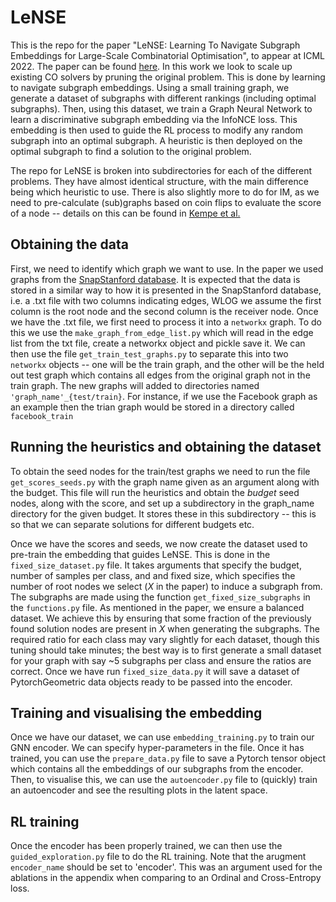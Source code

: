 # LeNSE

This is the repo for the paper "LeNSE: Learning To Navigate Subgraph Embeddings for Large-Scale Combinatorial Optimisation", to appear at ICML 2022. The paper can be found [here](https://arxiv.org/abs/2205.10106). In this work we look to scale up existing CO solvers by pruning the original problem. This is done by learning to navigate subgraph embeddings. Using a small training graph, we generate a dataset of subgraphs with different rankings (including optimal subgraphs). Then, using this dataset, we train a Graph Neural Network to learn a discriminative subgraph embedding via the InfoNCE loss. This embedding is then used to guide the RL process to modify any random subgraph into an optimal subgraph. A heuristic is then deployed on the optimal subgraph to find a solution to the original problem.

The repo for LeNSE is broken into subdirectories for each of the different problems. They have almost identical structure, with the main difference being which heuristic to use. There is also slightly more to do for IM, as we need to pre-calculate (sub)graphs based on coin flips to evaluate the score of a node -- details on this can be found in [Kempe et al.]([url](http://www.theoryofcomputing.org/articles/v011a004/v011a004.pdf))

## Obtaining the data
First, we need to identify which graph we want to use. In the paper we used graphs from the [SnapStanford database]([url](http://snap.stanford.edu/)). It is expected that the data is stored in a similar way to how it is presented in the SnapStanford database, i.e. a .txt file with two columns indicating edges, WLOG we assume the first column is the root node and the second column is the receiver node. Once we have the .txt file, we first need to process it into a `networkx` graph. To do this we use the `make_graph_from_edge_list.py` which will read in the edge list from the txt file, create a networkx object and pickle save it. We can then use the file `get_train_test_graphs.py` to separate this into two `networkx` objects -- one will be the train graph, and the other will be the held out test graph which contains all edges from the original graph not in the train graph. The new graphs will added to directories named `'graph_name'_{test/train}`. For instance, if we use the Facebook graph as an example then the trian graph would be stored in a directory called `facebook_train`

## Running the heuristics and obtaining the dataset
To obtain the seed nodes for the train/test graphs we need to run the file `get_scores_seeds.py` with the graph name given as an argument along with the budget. This file will run the heuristics and obtain the _budget_ seed nodes, along with the score, and set up a subdirectory in the graph_name directory for the given budget. It stores these in this subdirectory -- this is so that we can separate solutions for different budgets etc.

Once we have the scores and seeds, we now create the dataset used to pre-train the embedding that guides LeNSE. This is done in the `fixed_size_dataset.py` file. It takes arguments that specify the budget, number of samples per class, and and fixed size, which specifies the number of root nodes we select ($X$ in the paper) to induce a subgraph from. The subgraphs are made using the function `get_fixed_size_subgraphs` in the `functions.py` file. As mentioned in the paper, we ensure a balanced dataset. We achieve this by ensuring that some fraction of the previously found solution nodes are present in $X$ when generating the subgraphs. The required ratio for each class may vary slightly for each dataset, though this tuning should take minutes; the best way is to first generate a small dataset for your graph with say ~5 subgraphs per class and ensure the ratios are correct. Once we have run `fixed_size_data.py` it will save a dataset of PytorchGeometric data objects ready to be passed into the encoder. 

## Training and visualising the embedding
Once we have our dataset, we can use `embedding_training.py` to train our GNN encoder. We can specify hyper-parameters in the file. Once it has trained, you can use the `prepare_data.py` file to save a Pytorch tensor object which contains all the embeddings of our subgraphs from the encoder. Then, to visualise this, we can use the `autoencoder.py` file to (quickly) train an autoencoder and see the resulting plots in the latent space. 

## RL training
Once the encoder has been properly trained, we can then use the `guided_exploration.py` file to do the RL training. Note that the arugment `encoder_name` should be set to 'encoder'. This was an argument used for the ablations in the appendix when comparing to an Ordinal and Cross-Entropy loss. 
